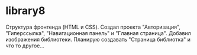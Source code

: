 # library8
Структура фронтенда (HTML и CSS). 
Создал проекта "Авторизация", "Гиперссылка", "Навигационная панель" и "Главная страница".
Добавил изображения библиотеки. 
Планирую создавать "Страница библиотка" и что то другое...
